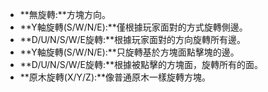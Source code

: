 * **無旋轉:**方塊方向。
* **Y軸旋轉(S/W/N/E):**僅根據玩家面對的方式旋轉側邊。
* **D/U/N/S/W/E旋轉:**根據玩家面對的方向旋轉所有邊。
* **Y軸旋轉(S/W/N/E):**只旋轉基於方塊面點擊塊的邊。
* **D/U/N/S/W/E旋轉:**根據被點擊的方塊面，旋轉所有的面。
* **原木旋轉(X/Y/Z):**像普通原木一樣旋轉方塊。
